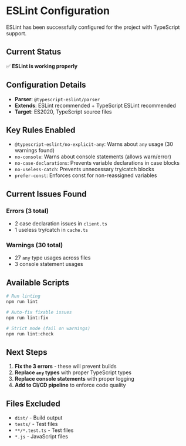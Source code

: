 # ESLint Configuration

ESLint has been successfully configured for the project with TypeScript support.

## Current Status
✅ **ESLint is working properly**

## Configuration Details

- **Parser**: `@typescript-eslint/parser`
- **Extends**: ESLint recommended + TypeScript ESLint recommended
- **Target**: ES2020, TypeScript source files

## Key Rules Enabled

- `@typescript-eslint/no-explicit-any`: Warns about `any` usage (30 warnings found)
- `no-console`: Warns about console statements (allows warn/error)
- `no-case-declarations`: Prevents variable declarations in case blocks
- `no-useless-catch`: Prevents unnecessary try/catch blocks
- `prefer-const`: Enforces const for non-reassigned variables

## Current Issues Found

### Errors (3 total)
- 2 case declaration issues in `client.ts` 
- 1 useless try/catch in `cache.ts`

### Warnings (30 total)
- 27 `any` type usages across files
- 3 console statement usages

## Available Scripts

```bash
# Run linting
npm run lint

# Auto-fix fixable issues  
npm run lint:fix

# Strict mode (fail on warnings)
npm run lint:check
```

## Next Steps

1. **Fix the 3 errors** - these will prevent builds
2. **Replace `any` types** with proper TypeScript types  
3. **Replace console statements** with proper logging
4. **Add to CI/CD pipeline** to enforce code quality

## Files Excluded

- `dist/` - Build output
- `tests/` - Test files  
- `**/*.test.ts` - Test files
- `*.js` - JavaScript files
